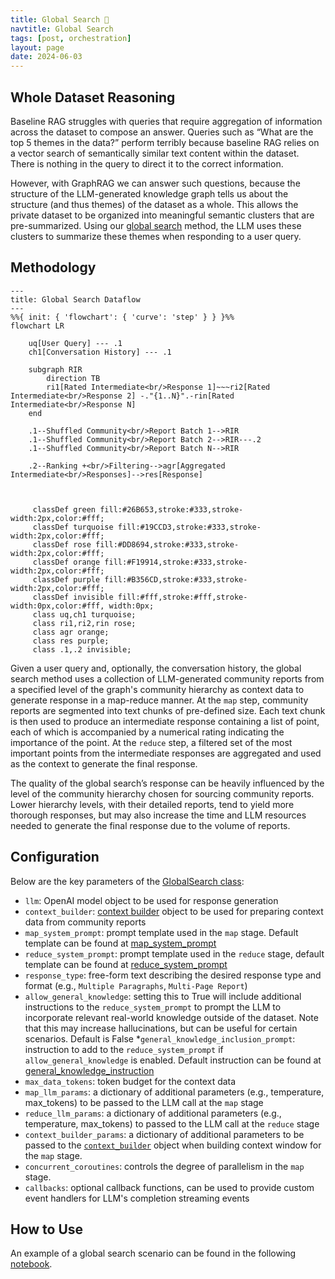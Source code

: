 ```yaml
---
title: Global Search 🔎
navtitle: Global Search
tags: [post, orchestration]
layout: page
date: 2024-06-03
---
```


## Whole Dataset Reasoning

Baseline RAG struggles with queries that require aggregation of information across the dataset to compose an answer. Queries such as “What are the top 5 themes in the data?” perform terribly because baseline RAG relies on a vector search of semantically similar text content within the dataset. There is nothing in the query to direct it to the correct information.

However, with GraphRAG we can answer such questions, because the structure of the LLM-generated knowledge graph tells us about the structure (and thus themes) of the dataset as a whole. This allows the private dataset to be organized into meaningful semantic clusters that are pre-summarized. Using our [global search](https://github.com/microsoft/graphrag/blob/main//graphrag/query/structured_search/global_search/) method, the LLM uses these clusters to summarize these themes when responding to a user query.

## Methodology

```mermaid
---
title: Global Search Dataflow
---
%%{ init: { 'flowchart': { 'curve': 'step' } } }%%
flowchart LR

    uq[User Query] --- .1
    ch1[Conversation History] --- .1

    subgraph RIR
        direction TB
        ri1[Rated Intermediate<br/>Response 1]~~~ri2[Rated Intermediate<br/>Response 2] -."{1..N}".-rin[Rated Intermediate<br/>Response N]
    end

    .1--Shuffled Community<br/>Report Batch 1-->RIR
    .1--Shuffled Community<br/>Report Batch 2-->RIR---.2
    .1--Shuffled Community<br/>Report Batch N-->RIR

    .2--Ranking +<br/>Filtering-->agr[Aggregated Intermediate<br/>Responses]-->res[Response]



     classDef green fill:#26B653,stroke:#333,stroke-width:2px,color:#fff;
     classDef turquoise fill:#19CCD3,stroke:#333,stroke-width:2px,color:#fff;
     classDef rose fill:#DD8694,stroke:#333,stroke-width:2px,color:#fff;
     classDef orange fill:#F19914,stroke:#333,stroke-width:2px,color:#fff;
     classDef purple fill:#B356CD,stroke:#333,stroke-width:2px,color:#fff;
     classDef invisible fill:#fff,stroke:#fff,stroke-width:0px,color:#fff, width:0px;
     class uq,ch1 turquoise;
     class ri1,ri2,rin rose;
     class agr orange;
     class res purple;
     class .1,.2 invisible;

```

Given a user query and, optionally, the conversation history, the global search method uses a collection of LLM-generated community reports from a specified level of the graph's community hierarchy as context data to generate response in a map-reduce manner. At the `map` step, community reports are segmented into text chunks of pre-defined size. Each text chunk is then used to produce an intermediate response containing a list of point, each of which is accompanied by a numerical rating indicating the importance of the point. At the `reduce` step, a filtered set of the most important points from the intermediate responses are aggregated and used as the context to generate the final response. 

The quality of the global search’s response can be heavily influenced by the level of the community hierarchy chosen for sourcing community reports. Lower hierarchy levels, with their detailed reports, tend to yield more thorough responses, but may also increase the time and LLM resources needed to generate the final response due to the volume of reports.


## Configuration

Below are the key parameters of the [GlobalSearch class](https://github.com/microsoft/graphrag/blob/main//graphrag/query/structured_search/global_search/search.py):
* `llm`: OpenAI model object to be used for response generation
* `context_builder`: [context builder](https://github.com/microsoft/graphrag/blob/main//graphrag/query/structured_search/global_search/community_context.py) object to be used for preparing context data from community reports
* `map_system_prompt`: prompt template used in the `map` stage. Default template can be found at [map_system_prompt](https://github.com/microsoft/graphrag/blob/main//graphrag/query/structured_search/global_search/map_system_prompt.py)
* `reduce_system_prompt`: prompt template used in the `reduce` stage, default template can be found at [reduce_system_prompt](https://github.com/microsoft/graphrag/blob/main//graphrag/query/structured_search/global_search/reduce_system_prompt.py)
* `response_type`: free-form text describing the desired response type and format (e.g., `Multiple Paragraphs`, `Multi-Page Report`)
* `allow_general_knowledge`: setting this to True will include additional instructions to the `reduce_system_prompt` to prompt the LLM to incorporate relevant real-world knowledge outside of the dataset. Note that this may increase hallucinations, but can be useful for certain scenarios. Default is False
*`general_knowledge_inclusion_prompt`: instruction to add to the `reduce_system_prompt` if `allow_general_knowledge` is enabled. Default instruction can be found at [general_knowledge_instruction](https://github.com/microsoft/graphrag/blob/main//graphrag/query/structured_search/global_search/reduce_system_prompt.py)
* `max_data_tokens`: token budget for the context data
* `map_llm_params`: a dictionary of additional parameters (e.g., temperature, max_tokens) to be passed to the LLM call at the `map` stage
* `reduce_llm_params`: a dictionary of additional parameters (e.g., temperature, max_tokens) to passed to the LLM call at the `reduce` stage
* `context_builder_params`: a dictionary of additional parameters to be passed to the [`context_builder`](https://github.com/microsoft/graphrag/blob/main//graphrag/query/structured_search/global_search/community_context.py) object when building context window for the `map` stage.
* `concurrent_coroutines`: controls the degree of parallelism in the `map` stage.
* `callbacks`: optional callback functions, can be used to provide custom event handlers for LLM's completion streaming events

## How to Use

An example of a global search scenario can be found in the following [notebook](../notebooks/global_search_nb).